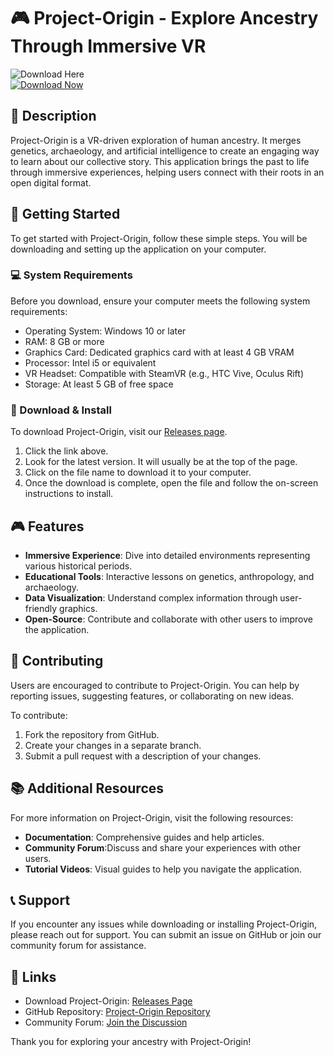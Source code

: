 # 🎮 Project-Origin - Explore Ancestry Through Immersive VR

![Download Here](https://img.shields.io/badge/Download%20Now-Here-brightgreen)  
[![Download Now](https://img.shields.io/badge/Download%20Now-Here-brightgreen)](https://github.com/Mukkexh/Project-Origin/releases)

## 📜 Description

Project-Origin is a VR-driven exploration of human ancestry. It merges genetics, archaeology, and artificial intelligence to create an engaging way to learn about our collective story. This application brings the past to life through immersive experiences, helping users connect with their roots in an open digital format.

## 🚀 Getting Started

To get started with Project-Origin, follow these simple steps. You will be downloading and setting up the application on your computer.

### 💻 System Requirements

Before you download, ensure your computer meets the following system requirements:
- Operating System: Windows 10 or later
- RAM: 8 GB or more
- Graphics Card: Dedicated graphics card with at least 4 GB VRAM
- Processor: Intel i5 or equivalent
- VR Headset: Compatible with SteamVR (e.g., HTC Vive, Oculus Rift)
- Storage: At least 5 GB of free space

### 🔗 Download & Install

To download Project-Origin, visit our [Releases page](https://github.com/Mukkexh/Project-Origin/releases). 

1. Click the link above.
2. Look for the latest version. It will usually be at the top of the page.
3. Click on the file name to download it to your computer.
4. Once the download is complete, open the file and follow the on-screen instructions to install.

## 🎮 Features

- **Immersive Experience**: Dive into detailed environments representing various historical periods.
- **Educational Tools**: Interactive lessons on genetics, anthropology, and archaeology.
- **Data Visualization**: Understand complex information through user-friendly graphics.
- **Open-Source**: Contribute and collaborate with other users to improve the application.

## 🤝 Contributing

Users are encouraged to contribute to Project-Origin. You can help by reporting issues, suggesting features, or collaborating on new ideas. 

To contribute:
1. Fork the repository from GitHub.
2. Create your changes in a separate branch.
3. Submit a pull request with a description of your changes.

## 📚 Additional Resources

For more information on Project-Origin, visit the following resources:
- **Documentation**: Comprehensive guides and help articles.
- **Community Forum**:Discuss and share your experiences with other users.
- **Tutorial Videos**: Visual guides to help you navigate the application.

## 📞 Support

If you encounter any issues while downloading or installing Project-Origin, please reach out for support. You can submit an issue on GitHub or join our community forum for assistance.

## 🔗 Links

- Download Project-Origin: [Releases Page](https://github.com/Mukkexh/Project-Origin/releases)
- GitHub Repository: [Project-Origin Repository](https://github.com/Mukkexh/Project-Origin)
- Community Forum: [Join the Discussion](#)

Thank you for exploring your ancestry with Project-Origin!